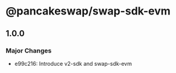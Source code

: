 # @pancakeswap/swap-sdk-evm

## 1.0.0

### Major Changes

- e99c216: Introduce v2-sdk and swap-sdk-evm
